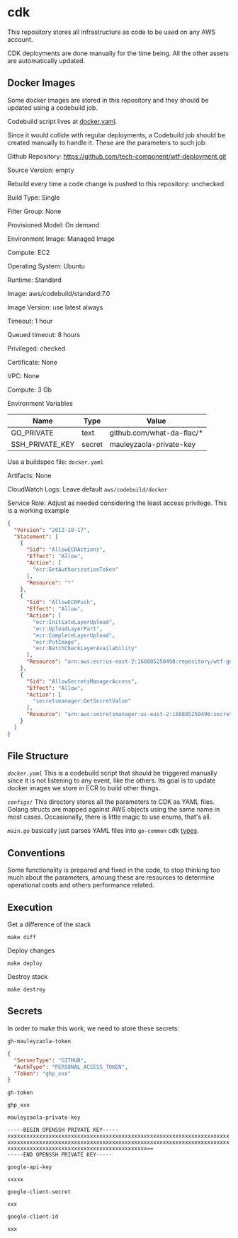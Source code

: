 # cdk

This repository stores all infrastructure as code to be used on any AWS account.

CDK deployments are done manually for the time being. All the other assets are automatically updated.

## Docker Images

Some docker images are stored in this repository and they should be updated using a codebuild job.

Codebuild script lives at [docker.yaml](./docker.yaml).

Since it would collide with regular deployments, a Codebuild job should be created manually to handle it. These are the
parameters to such job:

Github Repository: https://github.com/tech-component/wtf-deployment.git

Source Version: empty

Rebuild every time a code change is pushed to this repository: unchecked

Build Type: Single

Filter Group: None

Provisioned Model: On demand

Environment Image: Managed Image

Compute: EC2

Operating System: Ubuntu

Runtime: Standard

Image: aws/codebuild/standard:7.0

Image Version: use latest always

Timeout: 1 hour

Queued timeout: 8 hours

Privileged: checked

Certificate: None

VPC: None

Compute: 3 Gb

Environment Variables

| Name            | Type   | Value                       |
|-----------------|--------|-----------------------------|
| GO_PRIVATE      | text   | github.com/what-da-flac/* |
| SSH_PRIVATE_KEY | secret | mauleyzaola-private-key     |

Use a buildspec file: `docker.yaml`

Artifacts: None

CloudWatch Logs: Leave default `aws/codebuild/docker`

Service Role: Adjust as needed considering the least access privilege. This is a working example

```json
{
  "Version": "2012-10-17",
  "Statement": [
    {
      "Sid": "AllowECRActions",
      "Effect": "Allow",
      "Action": [
        "ecr:GetAuthorizationToken"
      ],
      "Resource": "*"
    },
    {
      "Sid": "AllowECRPush",
      "Effect": "Allow",
      "Action": [
        "ecr:InitiateLayerUpload",
        "ecr:UploadLayerPart",
        "ecr:CompleteLayerUpload",
        "ecr:PutImage",
        "ecr:BatchCheckLayerAvailability"
      ],
      "Resource": "arn:aws:ecr:us-east-2:160885250498:repository/wtf-go-builder"
    },
    {
      "Sid": "AllowSecretsManagerAccess",
      "Effect": "Allow",
      "Action": [
        "secretsmanager:GetSecretValue"
      ],
      "Resource": "arn:aws:secretsmanager:us-east-2:160885250498:secret:*"
    }
  ]
}
```

## File Structure

*`docker.yaml`* This is a codebuild script that should be triggered manually since it is not listening to any event,
like the others. Its goal is to update docker images we store in ECR to build other things.

*`configs/`* This directory stores all the parameters to CDK as YAML files. Golang structs are mapped against AWS
objects using the same name in most cases. Occasionally, there is little magic to use enums, that's all.

*`main.go`* basically just parses YAML files into `go-common`
cdk [types](https://github.com/tech-component/go-common/blob/main/cdk/stacks/stacks.go).

## Conventions

Some functionality is prepared and fixed in the code, to stop thinking too much about the parameters, amoung these are
resources to determine operational costs and others performance related.

## Execution

Get a difference of the stack

```
make diff
```

Deploy changes

```
make deploy
```

Destroy stack

```
make destroy
```

## Secrets

In order to make this work, we need to store these secrets:

`gh-mauleyzaola-token`

```json
{
  "ServerType": "GITHUB",
  "AuthType": "PERSONAL_ACCESS_TOKEN",
  "Token": "ghp_xxx"
}
```

`gh-token`

```
ghp_xxx
```

`mauleyzaola-private-key`

```shell
-----BEGIN OPENSSH PRIVATE KEY-----
xxxxxxxxxxxxxxxxxxxxxxxxxxxxxxxxxxxxxxxxxxxxxxxxxxxxxxxxxxxxxxxxxxxxxx
xxxxxxxxxxxxxxxxxxxxxxxxxxxxxxxxxxxxxxxxxxxxxxxxxxxxxxxxxxxxxxxxxxxxxx
xxxxxxxxxxxxxxxxxxxxxxxxxxxxxxxxxxxxxxxxxxxx==
-----END OPENSSH PRIVATE KEY-----
```

`google-api-key`

```
xxxxx
```

`google-client-secret`

```
xxx
```

`google-client-id`

```
xxx
```